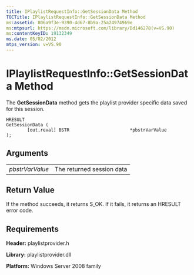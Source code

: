 ```yaml
---
title: IPlaylistRequestInfo::GetSessionData Method
TOCTitle: IPlaylistRequestInfo::GetSessionData Method
ms:assetid: 806a9f3e-9390-4d67-8b9a-25a24974969e
ms:mtpsurl: https://msdn.microsoft.com/library/Dd146278(v=VS.90)
ms:contentKeyID: 19132349
ms.date: 05/02/2012
mtps_version: v=VS.90
---
```


# IPlaylistRequestInfo::GetSessionData Method

The **GetSessionData** method gets the playlist provider specific data saved for this session.

    HRESULT
    GetSessionData (
            [out,reval] BSTR                       *pbstrVarValue
    );

## Arguments

|||
|--- |--- |
|*pbstrVarValue*|The returned session data|

## Return Value

If the method succeeds, it returns S\_OK. If it fails, it returns an HRESULT error code.

## Requirements

**Header:** playlistprovider.h

**Library:** playlistprovider.dll

**Platform:** Windows Server 2008 family
